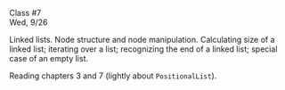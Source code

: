 <div class="lecture2">

<div class="column_date">
<p markdown="block">

Class #7 <br>
Wed, 9/26

</p>
</div>
<div class="column_materials">
<p markdown="block">

Linked lists. Node structure and node manipulation.
Calculating size of a linked list; iterating over a list; recognizing the end
of a linked list; special case of an empty list.

</p>
</div>

<div class="column_assign">
<p markdown="block">

Reading chapters 3 and 7 (lightly about `PositionalList`).

</p>
</div>

</div>
